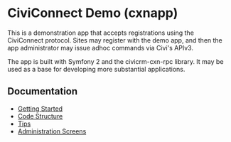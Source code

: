 # CiviConnect Demo (cxnapp)

This is a demonstration app that accepts registrations using the CiviConnect
protocol.  Sites may register with the demo app, and then the app
administrator may issue adhoc commands via Civi's APIv3.

The app is built with Symfony 2 and the civicrm-cxn-rpc library. It may be
used as a base for developing more substantial applications.

## Documentation

 * [Getting Started](doc/tutorial.md)
 * [Code Structure](doc/structure.md)
 * [Tips](doc/tips.md)
 * [Administration Screens](doc/admin-screen.md)
